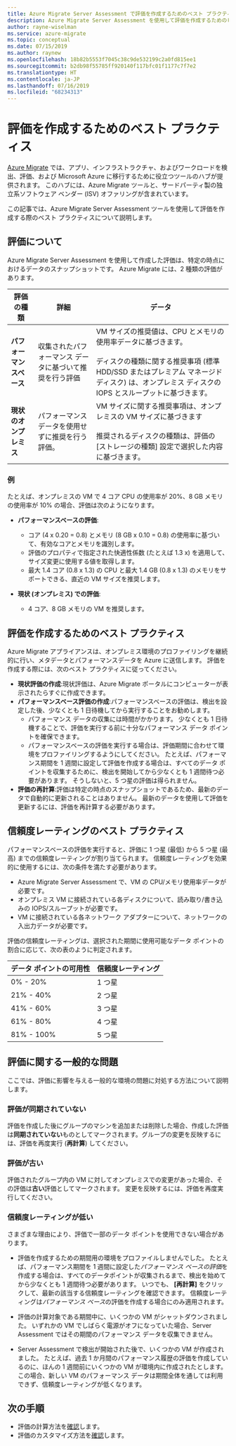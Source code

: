 ```yaml
---
title: Azure Migrate Server Assessment で評価を作成するためのベスト プラクティス |Microsoft Docs
description: Azure Migrate Server Assessment を使用して評価を作成するためのヒントを提供します。
author: rayne-wiselman
ms.service: azure-migrate
ms.topic: conceptual
ms.date: 07/15/2019
ms.author: raynew
ms.openlocfilehash: 18b82b5553f7045c38c9de532199c2a0fd815ee1
ms.sourcegitcommit: b2db98f55785ff920140f117bfc01f1177c7f7e2
ms.translationtype: HT
ms.contentlocale: ja-JP
ms.lasthandoff: 07/16/2019
ms.locfileid: "68234313"
---
```

# <a name="best-practices-for-creating-assessments"></a>評価を作成するためのベスト プラクティス

[Azure Migrate](migrate-overview.md) では、アプリ、インフラストラクチャ、およびワークロードを検出、評価、および Microsoft Azure に移行するために役立つツールのハブが提供されます。 このハブには、Azure Migrate ツールと、サードパーティ製の独立系ソフトウェア ベンダー (ISV) オファリングが含まれています。

この記事では、Azure Migrate Server Assessment ツールを使用して評価を作成する際のベスト プラクティスについて説明します。

## <a name="about-assessments"></a>評価について

Azure Migrate Server Assessment を使用して作成した評価は、特定の時点におけるデータのスナップショットです。 Azure Migrate には、2 種類の評価があります。

**評価の種類** | **詳細** | **データ**
--- | --- | ---
**パフォーマンスベース** | 収集されたパフォーマンス データに基づいて推奨を行う評価 | VM サイズの推奨値は、CPU とメモリの使用率データに基づきます。<br/><br/> ディスクの種類に関する推奨事項 (標準 HDD/SSD またはプレミアム マネージド ディスク) は、オンプレミス ディスクの IOPS とスループットに基づきます。
**現状のオンプレミス** | パフォーマンス データを使用せずに推奨を行う評価。 | VM サイズに関する推奨事項は、オンプレミスの VM サイズに基づきます<br/><br> 推奨されるディスクの種類は、評価の [ストレージの種類] 設定で選択した内容に基づきます。

### <a name="example"></a>例
たとえば、オンプレミスの VM で 4 コア CPU の使用率が 20%、8 GB メモリの使用率が 10% の場合、評価は次のようになります。

- **パフォーマンスベースの評価**:
    - コア (4 x 0.20 = 0.8) とメモリ (8 GB x 0.10 = 0.8) の使用率に基づいて、有効なコアとメモリを識別します。
    - 評価のプロパティで指定された快適性係数 (たとえば 1.3 x) を適用して、サイズ変更に使用する値を取得します。 
    - 最大 1.4 コア (0.8 x 1.3) の CPU と最大 1.4 GB (0.8 x 1.3) のメモリをサポートできる、直近の VM サイズを推奨します。

- **現状 (オンプレミス) での評価**:
    -  4 コア、8 GB メモリの VM を推奨します。

## <a name="best-practices-for-creating-assessments"></a>評価を作成するためのベスト プラクティス

Azure Migrate アプライアンスは、オンプレミス環境のプロファイリングを継続的に行い、メタデータとパフォーマンスデータを Azure に送信します。 評価を作成する際には、次のベスト プラクティスに従ってください。

- **現状評価の作成**:現状評価は、Azure Migrate ポータルにコンピューターが表示されたらすぐに作成できます。
- **パフォーマンスベース評価の作成**:パフォーマンスベースの評価は、検出を設定した後、少なくとも 1 日待機してから実行することをお勧めします。
    - パフォーマンス データの収集には時間がかかります。 少なくとも 1 日待機することで、評価を実行する前に十分なパフォーマンス データ ポイントを確保できます。
    - パフォーマンスベースの評価を実行する場合は、評価期間に合わせて環境をプロファイリングするようにしてください。 たとえば、パフォーマンス期間を 1 週間に設定して評価を作成する場合は、すべてのデータ ポイントを収集するために、検出を開始してから少なくとも 1 週間待つ必要があります。 そうしないと、5 つ星の評価は得られません。
- **評価の再計算**:評価は特定の時点のスナップショットであるため、最新のデータで自動的に更新されることはありません。 最新のデータを使用して評価を更新するには、評価を再計算する必要があります。

## <a name="best-practices-for-confidence-ratings"></a>信頼度レーティングのベスト プラクティス

パフォーマンスベースの評価を実行すると、評価に 1 つ星 (最低) から 5 つ星 (最高) までの信頼度レーティングが割り当てられます。 信頼度レーティングを効果的に使用するには、次の条件を満たす必要があります。
- Azure Migrate Server Assessment で、VM の CPU/メモリ使用率データが必要です。
- オンプレミス VM に接続されている各ディスクについて、読み取り/書き込みの IOPS/スループットが必要です。
- VM に接続されている各ネットワーク アダプターについて、ネットワークの入出力データが必要です。

評価の信頼度レーティングは、選択された期間に使用可能なデータ ポイントの割合に応じて、次の表のように判定されます。

   **データ ポイントの可用性** | **信頼度レーティング**
   --- | ---
   0% - 20% | 1 つ星
   21% - 40% | 2 つ星
   41% - 60% | 3 つ星
   61% - 80% | 4 つ星
   81% - 100% | 5 つ星


## <a name="common-assessment-issues"></a>評価に関する一般的な問題

ここでは、評価に影響を与える一般的な環境の問題に対処する方法について説明します。

###  <a name="out-of-sync-assessments"></a>評価が同期されていない

評価を作成した後にグループのマシンを追加または削除した場合、作成した評価は**同期されていない**ものとしてマークされます。グループの変更を反映するには、評価を再度実行 (**再計算**) してください。

### <a name="outdated-assessments"></a>評価が古い

評価されたグループ内の VM に対してオンプレミスでの変更があった場合、その評価は**古い**評価としてマークされます。 変更を反映するには、評価を再度実行してください。

### <a name="low-confidence-rating"></a>信頼度レーティングが低い

さまざまな理由により、評価で一部のデータ ポイントを使用できない場合があります。

- 評価を作成するための期間用の環境をプロファイルしませんでした。 たとえば、パフォーマンス期間を 1 週間に設定した*パフォーマンス ベースの評価*を作成する場合は、すべてのデータポイントが収集されるまで、検出を始めてから少なくとも 1 週間待つ必要があります。 いつでも、 **[再計算]** をクリックして、最新の該当する信頼度レーティングを確認できます。 信頼度レーティングは*パフォーマンス ベース*の評価を作成する場合にのみ適用されます。

- 評価の計算対象である期間中に、いくつかの VM がシャットダウンされました。 いずれかの VM でしばらく電源がオフになっていた場合、Server Assessment ではその期間のパフォーマンス データを収集できません。

- Server Assessment で検出が開始された後で、いくつかの VM が作成されました。 たとえば、過去 1 か月間のパフォーマンス履歴の評価を作成しているのに、ほんの 1 週間前にいくつかの VM が環境内に作成されたとします。 この場合、新しい VM のパフォーマンス データは期間全体を通しては利用できず、信頼度レーティングが低くなります。


## <a name="next-steps"></a>次の手順

- 評価の計算方法を[確認](concepts-assessment-calculation.md)します。
- 評価のカスタマイズ方法を[確認](how-to-modify-assessment.md)します。
